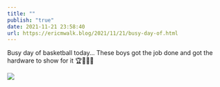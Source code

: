 ```yaml
---
title: ""
publish: "true"
date: 2021-11-21 23:58:40
url: https://ericmwalk.blog/2021/11/21/busy-day-of.html
---
```


Busy day of basketball today… These boys got the job done and got the hardware to show for it 🏆🏀⛹️‍♂️


![](https://ericmwalk.blog/uploads/2021/9454764cce.jpg)